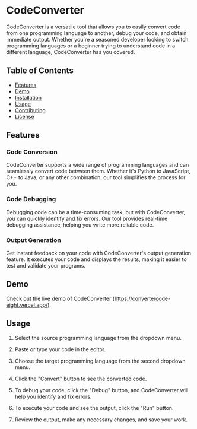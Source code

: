 # CodeConverter

CodeConverter is a versatile tool that allows you to easily convert code from one programming language to another, debug your code, and obtain immediate output. Whether you're a seasoned developer looking to switch programming languages or a beginner trying to understand code in a different language, CodeConverter has you covered.

## Table of Contents
- [Features](#features)
- [Demo](#demo)
- [Installation](#installation)
- [Usage](#usage)
- [Contributing](#contributing)
- [License](#license)

## Features

### Code Conversion
CodeConverter supports a wide range of programming languages and can seamlessly convert code between them. Whether it's Python to JavaScript, C++ to Java, or any other combination, our tool simplifies the process for you.

### Code Debugging
Debugging code can be a time-consuming task, but with CodeConverter, you can quickly identify and fix errors. Our tool provides real-time debugging assistance, helping you write more reliable code.

### Output Generation
Get instant feedback on your code with CodeConverter's output generation feature. It executes your code and displays the results, making it easier to test and validate your programs.

## Demo

Check out the live demo of CodeConverter (https://convertercode-eight.vercel.app/).



## Usage

1. Select the source programming language from the dropdown menu.

2. Paste or type your code in the editor.

3. Choose the target programming language from the second dropdown menu.

4. Click the "Convert" button to see the converted code.

5. To debug your code, click the "Debug" button, and CodeConverter will help you identify and fix errors.

6. To execute your code and see the output, click the "Run" button.

7. Review the output, make any necessary changes, and save your work.
